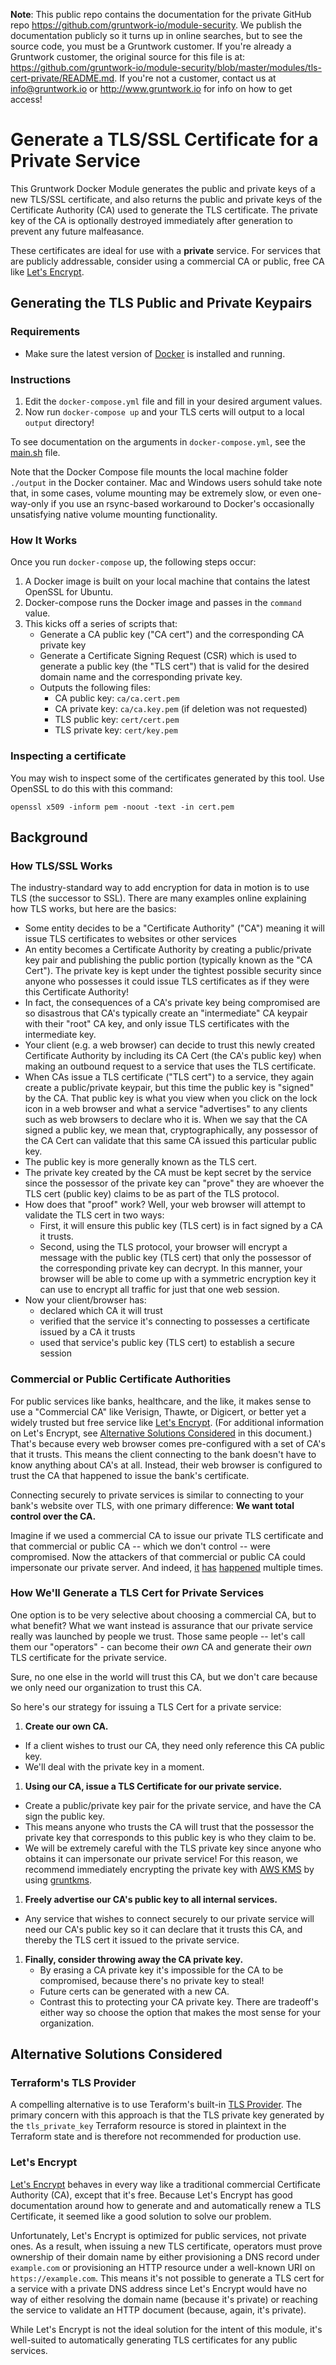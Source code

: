 **Note**: This public repo contains the documentation for the private GitHub repo <https://github.com/gruntwork-io/module-security>.
We publish the documentation publicly so it turns up in online searches, but to see the source code, you must be a Gruntwork customer.
If you're already a Gruntwork customer, the original source for this file is at: <https://github.com/gruntwork-io/module-security/blob/master/modules/tls-cert-private/README.md>.
If you're not a customer, contact us at <info@gruntwork.io> or <http://www.gruntwork.io> for info on how to get access!

# Generate a TLS/SSL Certificate for a Private Service

This Gruntwork Docker Module generates the public and private keys of a new TLS/SSL certificate, and also returns the 
public and private keys of the Certificate Authority (CA) used to generate the TLS certificate. The private key of the 
CA is optionally destroyed immediately after generation to prevent any future malfeasance. 

These certificates are ideal for use with a **private** service. For services that are publicly addressable, consider
 using a commercial CA or public, free CA like [Let's Encrypt](https://letsencrypt.org).
 
## Generating the TLS Public and Private Keypairs

### Requirements
- Make sure the latest version of [Docker](https://www.docker.com/products/docker-toolbox) is installed and running.

### Instructions
1. Edit the `docker-compose.yml` file and fill in your desired argument values. 
1. Now run `docker-compose up` and your TLS certs will output to a local `output` directory!

To see documentation on the arguments in `docker-compose.yml`, see the [main.sh](scripts/main.sh) file.
 
Note that the Docker Compose file mounts the local machine folder `./output` in the Docker container. Mac and Windows 
users sohuld take note that, in some cases, volume mounting may be extremely slow, or even one-way-only if you use an 
rsync-based workaround to Docker's occasionally unsatisfying native volume mounting functionality.

### How It Works
Once you run `docker-compose` up, the following steps occur:

1. A Docker image is built on your local machine that contains the latest OpenSSL for Ubuntu.
1. Docker-compose runs the Docker image and passes in the `command` value.
1. This kicks off a series of scripts that:
   - Generate a CA public key ("CA cert") and the corresponding CA private key
   - Generate a Certificate Signing Request (CSR) which is used to generate a public key (the "TLS cert") that is valid 
     for the desired domain name and the corresponding private key.
   - Outputs the following files:
     - CA public key: `ca/ca.cert.pem`
     - CA private key: `ca/ca.key.pem` (if deletion was not requested)
     - TLS public key: `cert/cert.pem`
     - TLS private key: `cert/key.pem`

### Inspecting a certificate

You may wish to inspect some of the certificates generated by this tool. Use OpenSSL to do this with this command:

```
openssl x509 -inform pem -noout -text -in cert.pem 
```

## Background

### How TLS/SSL Works

The industry-standard way to add encryption for data in motion is to use TLS (the successor to SSL). There are many examples
online explaining how TLS works, but here are the basics:

- Some entity decides to be a "Certificate Authority" ("CA") meaning it will issue TLS certificates to websites or other services
- An entity becomes a Certificate Authority by creating a public/private key pair and publishing the public portion (typically
  known as the "CA Cert"). The private key is kept under the tightest possible security since anyone who possesses it could issue
  TLS certificates as if they were this Certificate Authority!
- In fact, the consequences of a CA's private key being compromised are so disastrous that CA's typically create an "intermediate"
  CA keypair with their "root" CA key, and only issue TLS certificates with the intermediate key.
- Your client (e.g. a web browser) can decide to trust this newly created Certificate Authority by including its CA Cert 
  (the CA's public key) when making an outbound request to a service that uses the TLS certificate.
- When CAs issue a TLS certificate ("TLS cert") to a service, they again create a public/private keypair, but this time 
  the public key is "signed" by the CA. That public key is what you view when you click on the lock icon in a web browser 
  and what a service "advertises" to any clients such as web browsers to declare who it is. When we say that the CA 
  signed a public key, we mean that, cryptographically, any possessor of the CA Cert can validate that this same CA issued 
  this particular public key.
- The public key is more generally known as the TLS cert.
- The private key created by the CA must be kept secret by the service since the possessor of the private key can "prove"
  they are whoever the TLS cert (public key) claims to be as part of the TLS protocol.
- How does that "proof" work? Well, your web browser will attempt to validate the TLS cert in two ways:
  - First, it will ensure this public key (TLS cert) is in fact signed by a CA it trusts.
  - Second, using the TLS protocol, your browser will encrypt a message with the public key (TLS cert) that only the
    possessor of the corresponding private key can decrypt. In this manner, your browser will be able to come up with a
    symmetric encryption key it can use to encrypt all traffic for just that one web session.
- Now your client/browser has:
  - declared which CA it will trust
  - verified that the service it's connecting to possesses a certificate issued by a CA it trusts
  - used that service's public key (TLS cert) to establish a secure session

### Commercial or Public Certificate Authorities

For public services like banks, healthcare, and the like, it makes sense to use a "Commercial CA" like Verisign, Thawte,
or Digicert, or better yet a widely trusted but free service like [Let's Encrypt](https://letsencrypt.org/).
(For additional information on Let's Encrypt, see [Alternative Solutions Considered](#alternative-solutions-considered) 
in this document.) That's because every web browser comes pre-configured with a set of CA's that it trusts. This means 
the client connecting to the bank doesn't have to know anything about CA's at all. Instead, their web browser is 
configured to trust the CA that happened to issue the bank's certificate.

Connecting securely to private services is similar to connecting to your bank's website over TLS, with one primary 
difference: **We want total control over the CA.**

Imagine if we used a commercial CA to issue our private TLS certificate and that commercial or public CA -- which we 
don't control -- were compromised. Now the attackers of that commercial or public CA could impersonate our private server. 
And indeed, [it](https://www.theguardian.com/technology/2011/sep/05/diginotar-certificate-hack-cyberwar) [has](
https://www.schneier.com/blog/archives/2012/02/verisign_hacked.html) [happened](
http://www.infoworld.com/article/2623707/hacking/the-real-security-issue-behind-the-comodo-hack.html)
multiple times.

### How We'll Generate a TLS Cert for Private Services

One option is to be very selective about choosing a commercial CA, but to what benefit? What we want instead is assurance
that our private service really was launched by people we trust. Those same people -- let's call them our "operators" -
can become their *own* CA and generate their *own* TLS certificate for the private service.

Sure, no one else in the world will trust this CA, but we don't care because we only need our organization to trust this CA.

So here's our strategy for issuing a TLS Cert for a private service:

1. **Create our own CA.**
  - If a client wishes to trust our CA, they need only reference this CA public key.
  - We'll deal with the private key in a moment.

1. **Using our CA, issue a TLS Certificate for our private service.**
  - Create a public/private key pair for the private service, and have the CA sign the public key.
  - This means anyone who trusts the CA will trust that the possessor the private key that corresponds to this public key 
    is who they claim to be.
  - We will be extremely careful with the TLS private key since anyone who obtains it can impersonate our private service! 
    For this reason, we recommend immediately encrypting the private key with [AWS KMS](https://aws.amazon.com/kms/) by 
    using [gruntkms](https://github.com/gruntwork-io/gruntkms).

1. **Freely advertise our CA's public key to all internal services.**
  - Any service that wishes to connect securely to our private service will need our CA's public key so it can declare 
    that it trusts this CA, and thereby the TLS cert it issued to the private service.

1. **Finally, consider throwing away the CA private key.**
    - By erasing a CA private key it's impossible for the CA to be compromised, because there's no private key to steal!
    - Future certs can be generated with a new CA.
    - Contrast this to protecting your CA private key. There are tradeoff's either way so choose the option that makes
      the most sense for your organization.

## Alternative Solutions Considered

### Terraform's TLS Provider

A compelling alternative is to use Teraform's built-in [TLS Provider](https://www.terraform.io/docs/providers/tls/index.html).
The primary concern with this approach is that the TLS private key generated by the `tls_private_key` Terraform resource
is stored in plaintext in the Terraform state and is therefore not recommended for production use.

### Let's Encrypt

[Let's Encrypt](https://letsencrypt.org) behaves in every way like a traditional commercial Certificate Authority (CA),
except that it's free. Because Let's Encrypt has good documentation around how to generate and and automatically renew a 
TLS Certificate, it seemed like a good solution to solve our problem. 

Unfortunately, Let's Encrypt is optimized for public services, not private ones. As a result, when issuing a new TLS 
certificate, operators must prove ownership of their domain name by either provisioning a DNS record under `example.com`
or provisioning an HTTP resource under a well-known URI on `https://example.com`. This means it's not possible to 
generate a TLS cert for a service with a private DNS address since Let's Encrypt would have no way of either resolving
the domain name (because it's private) or reaching the service to validate an HTTP document (because, again, it's private).
   
While Let's Encrypt is not the ideal solution for the intent of this module, it's well-suited to automatically generating
TLS certificates for any public services.